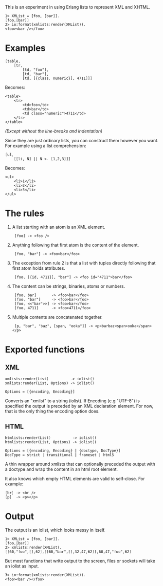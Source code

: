 This is an experiment in using Erlang lists to represent XML and XHTML.

    1> XMList = [foo, [bar]].
    [foo,[bar]]
    2> io:format(xmlists:render(XMList)).
    <foo><bar /></foo>

Examples
========

    [table,
        [tr,
            [td, "foo"],
            [td, "bar"],
            [td, [{class, numeric}], 4711]]]

Becomes:

    <table>
        <tr>
            <td>foo</td>
            <td>bar</td>
            <td class="numeric">4711</td>
        </tr>
    </table>

_(Except without the line-breaks and indentation)_

Since they are just ordinary lists, you can construct them however you want. For example using a list comprehension:

    [ul,
        [[li, N] || N <- [1,2,3]]]

Becomes:

    <ul>
        <li>1</li>
        <li>2</li>
        <li>3</li>
    </ul>

The rules
=========
1. A list starting with an atom is an XML element.

        [foo] -> <foo />

2. Anything following that first atom is the content of the element.

        [foo, "bar"] -> <foo>bar</foo>

3. The exception from rule 2 is that a list with tuples directly following that first atom holds attributes.

        [foo, [{id, 4711}], "bar"] -> <foo id="4711">bar</foo>

4. The content can be strings, binaries, atoms or numbers.

        [foo, bar]       -> <foo>bar</foo>
        [foo, "bar"]     -> <foo>bar</foo>
        [foo, <<"bar">>] -> <foo>bar</foo>
        [foo, 4711]      -> <foo>4711</foo>

5. Multiple contents are concatenated together.

        [p, "bar", "baz", [span, "ooka"]] -> <p>barbaz<span>ooka</span></p>

Exported functions
==================

XML
---

    xmlists:render(List)          -> iolist()
    xmlists:render(List, Options) -> iolist()

    Options = [{encoding, Encoding}]

Converts an "xmlist" to a string (iolist). If Encoding (e.g "UTF-8") is specified the output is preceded by an XML declaration element. For now, that is the only thing the encoding option does.

HTML
----

    htmlists:render(List)          -> iolist()
    htmlists:render(List, Options) -> iolist()

    Options = [{encoding, Encoding} | {doctype, DocType}]
    DocType = strict | transitional | frameset | html5

A thin wrapper around xmlists that can optionally preceded the output with a doctype and wrap the content in an html root element.

It also knows which empty HTML elements are valid to self-close. For example:

    [br] -> <br />
    [p]  -> <p></p>

Output
======

The output is an iolist, which looks messy in itself.

    1> XMList = [foo, [bar]].
    [foo,[bar]]
    2> xmlists:render(XMList).
    [[60,"foo",[],62],[[60,"bar",[],32,47,62]],60,47,"foo",62]

But most functions that write output to the screen, files or sockets will take an iolist as input.

    3> io:format(xmlists:render(XMList)).
    <foo><bar /></foo>
